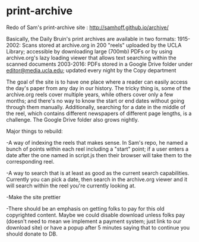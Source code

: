 # print-archive
Redo of Sam's print-archive site : http://samhoff.github.io/archive/

Basically, the Daily Bruin's print archives are available in two formats:
1915-2002: Scans stored at archive.org in 200 "reels" uploaded by the UCLA Library; accessible by downloading large (700mb) PDFs or by using archive.org's lazy loading viewer that allows text searching within the scanned documents
2003-2016: PDFs stored in a Google Drive folder under editor@media.ucla.edu; updated every night by the Copy department


The goal of the site is to have one place where a reader can easily access the day's paper from any day in our history. The tricky thing is, some of the archive.org reels cover multiple years, while others cover only a few months; and there's no way to know the start or end dates without going through them manually. Additionally, searching for a date in the middle of the reel, which contains different newspapers of different page lengths, is a challenge. The Google Drive folder also grows nightly.


Major things to rebuild:

-A way of indexing the reels that makes sense. In Sam's repo, he named a bunch of points within each reel including a "start" point; if a user enters a date after the one named in script.js then their browser will take them to the corresponding reel. 

-A way to search that is at least as good as the current search capabilities. Currently you can pick a date, then search in the archive.org viewer and it will search within the reel you're currently looking at. 

-Make the site prettier

-There should be an emphasis on getting folks to pay for this old copyrighted content. Maybe we could disable download unless folks pay (doesn't need to mean we implement a payment system; just link to our download site) or have a popup after 5 minutes saying that to continue you should donate to DB. 
